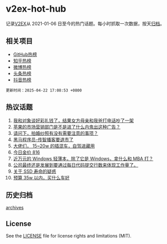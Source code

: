 # v2ex-hot-hub

 记录[V2EX](https://www.v2ex.com/)从 2021-01-06 日至今的热门话题。每小时抓取一次数据，按天[归档](archives)。
 
 ## 相关项目

- [GitHub热榜](https://github.com/it985/github-hot-hub)
- [知乎热榜](https://github.com/it985/zhihu-hot-hub)
- [微博热榜](https://github.com/it985/weibo-hot-hub)
- [头条热榜](https://github.com/it985/toutiao-hot-hub)
- [抖音热榜](https://github.com/it985/douyin-hot-hub)


 `更新时间：2025-04-22 17:08:53 +0800`

## 热议话题

1. [我和对象谈好彩礼钱了，结果女方母亲和我爸打电话吵了一架](https://www.v2ex.com/t/1127130)
1. [苹果的市场营销部门是不是进了什么内鬼出这种广告？](https://www.v2ex.com/t/1127191)
1. [请问下，拍婚纱照有没有需要注意的事项？](https://www.v2ex.com/t/1127174)
1. [黑马程序员-传智播客要退市了](https://www.v2ex.com/t/1127211)
1. [大佬们， 15~20w 的插混车，自驾进藏用](https://www.v2ex.com/t/1127199)
1. [今日金价 816](https://www.v2ex.com/t/1127160)
1. [近万元的 Windows 轻薄本，除了它是 Windows，拿什么和 MBA 打？](https://www.v2ex.com/t/1127102)
1. [公司最终还是发展到要通过每日代码提交行数来体现工作量了。](https://www.v2ex.com/t/1127213)
1. [关于 SSD 寿命的疑惑](https://www.v2ex.com/t/1127203)
1. [预算 35w 以内，买什么车好](https://www.v2ex.com/t/1127258)

## 历史归档

[archives](archives)

## License

See the [LICENSE](LICENSE) file for license rights and limitations (MIT).

